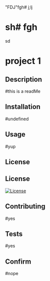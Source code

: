 "FDJ"fgh# j;lj

# sh# fgh

  sd
  # project 1


  ## Description
  #this is a readMe


  ## Installation
  #undefined


  ## Usage
  #yup


   ## License
   ## License
[![License](https://img.shields.io/badge/License-mit-blue.svg)](https://opensource.org/licenses/mit)



  ## Contributing
  #yes


  ## Tests
  #yes


  ## Confirm
  #nope

 